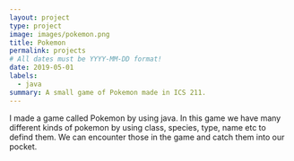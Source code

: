 ```yaml
---
layout: project
type: project
image: images/pokemon.png
title: Pokemon 
permalink: projects
# All dates must be YYYY-MM-DD format!
date: 2019-05-01
labels:
  - java
summary: A small game of Pokemon made in ICS 211.
---
```




  I made a game called Pokemon by using java. In this game we have many different kinds of pokemon by using class, species, type, name etc to defind them. We can encounter those in the game and catch them into our pocket.












